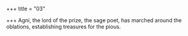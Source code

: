 +++
title = "03"

+++
Agni, the lord of the prize, the sage poet, has marched around the  oblations,
establishing treasures for the pious.